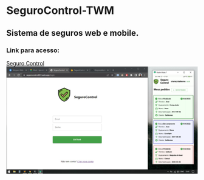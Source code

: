 # SeguroControl-TWM
<h2>Sistema de seguros web e mobile.</h2>
<span><h3>Link para acesso: </h3><a href="https://segurocontrol001.web.app/">Seguro Control</a></span>
 
<img src="https://github.com/GuilhermeGabriel/SeguroControl-TWM/blob/master/screenshots/screenshot1.jpeg">
